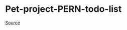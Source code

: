 # Pet-project-PERN-todo-list

[Source](https://www.youtube.com/watch?v=ldYcgPKEZC8&list=WL&index=2&t=289s)